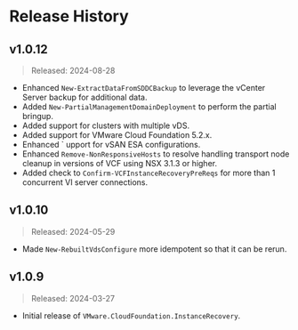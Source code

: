 # Release History

## v1.0.12

> Released: 2024-08-28

- Enhanced `New-ExtractDataFromSDDCBackup` to leverage the vCenter Server backup for additional data.
- Added `New-PartialManagementDomainDeployment` to perform the partial bringup.
- Added support for clusters with multiple vDS.
- Added support for VMware Cloud Foundation 5.2.x.
- Enhanced ` upport for vSAN ESA configurations.
- Enhanced `Remove-NonResponsiveHosts` to resolve handling transport node cleanup in versions of VCF using NSX 3.1.3 or higher.
- Added check to `Confirm-VCFInstanceRecoveryPreReqs` for more than 1 concurrent VI server connections.

## v1.0.10

> Released: 2024-05-29

- Made `New-RebuiltVdsConfigure` more idempotent so that it can be rerun.

## v1.0.9

> Released: 2024-03-27

- Initial release of `VMware.CloudFoundation.InstanceRecovery`.
